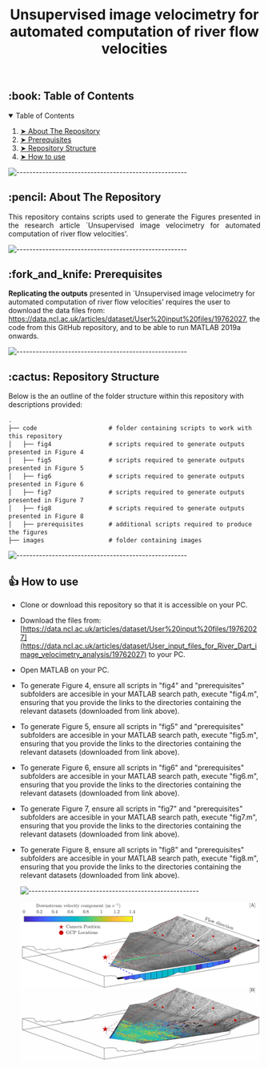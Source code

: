 <h1 align="center"> Unsupervised image velocimetry for automated computation of river flow velocities </h1>

</br>

<!-- TABLE OF CONTENTS -->
<h2 id="table-of-contents"> :book: Table of Contents</h2>

<details open="open">
  <summary>Table of Contents</summary>
  <ol>
    <li><a href="#about-the-repository"> ➤ About The Repository</a></li>
    <li><a href="#prerequisites"> ➤ Prerequisites</a></li>
    <li><a href="#Repository Structure"> ➤ Repository Structure</a></li>
    <li><a href="#How to use"> ➤ How to use</a></li>

</details>

![-----------------------------------------------------](https://raw.githubusercontent.com/andreasbm/readme/master/assets/lines/aqua.png)

<!-- ABOUT THE REPOSITORY -->
<h2 id="about-the-repository"> :pencil: About The Repository</h2>

<p align="justify"> 
This repository contains scripts used to generate the Figures presented in the research article `Unsupervised image velocimetry for automated computation of river flow velocities'.
</p>

![-----------------------------------------------------](https://raw.githubusercontent.com/andreasbm/readme/master/assets/lines/aqua.png)

<!-- PREREQUISITES -->
<h2 id="prerequisites"> :fork_and_knife: Prerequisites</h2>

**Replicating the outputs** presented in `Unsupervised image velocimetry for automated computation of river flow velocities' requires the user to download the data files from: https://data.ncl.ac.uk/articles/dataset/User%20input%20files/19762027, the code from this GitHub repository, and to be able to run MATLAB 2019a onwards. 

![-----------------------------------------------------](https://raw.githubusercontent.com/andreasbm/readme/master/assets/lines/aqua.png)

<!-- Repository Structure -->
<h2 id="Repository Structure"> :cactus: Repository Structure</h2>
<p align="justify"> 
  
Below is the an outline of the folder structure within this repository with descriptions provided:
</p>

    .
    ├── code                    # folder containing scripts to work with this repository
    │   ├── fig4                # scripts required to generate outputs presented in Figure 4
    │   ├── fig5                # scripts required to generate outputs presented in Figure 5
    │   ├── fig6                # scripts required to generate outputs presented in Figure 6	
    │   ├── fig7                # scripts required to generate outputs presented in Figure 7
    │   ├── fig8                # scripts required to generate outputs presented in Figure 8
    │   ├── prerequisites       # additional scripts required to produce the figures
    ├── images                  # folder containing images 
 
  
![-----------------------------------------------------](https://raw.githubusercontent.com/andreasbm/readme/master/assets/lines/aqua.png)
  
<!-- How to use -->
<h2 id="How to use"> 👍 How to use</h2>
<p align="justify"> 
    
* Clone or download this repository so that it is accessible on your PC.
* Download the files from: [https://data.ncl.ac.uk/articles/dataset/User%20input%20files/19762027](https://data.ncl.ac.uk/articles/dataset/User_input_files_for_River_Dart_image_velocimetry_analysis/19762027) to your PC.  
* Open MATLAB on your PC.
* To generate Figure 4, ensure all scripts in "fig4" and "prerequisites" subfolders are accesible in your MATLAB search path, execute "fig4.m", ensuring that you provide the links to the directories containing the relevant datasets (downloaded from link above).
* To generate Figure 5, ensure all scripts in "fig5" and "prerequisites" subfolders are accesible in your MATLAB search path, execute "fig5.m", ensuring that you provide the links to the directories containing the relevant datasets (downloaded from link above).
* To generate Figure 6, ensure all scripts in "fig6" and "prerequisites" subfolders are accesible in your MATLAB search path, execute "fig6.m", ensuring that you provide the links to the directories containing the relevant datasets (downloaded from link above).
* To generate Figure 7, ensure all scripts in "fig7" and "prerequisites" subfolders are accesible in your MATLAB search path, execute "fig7.m", ensuring that you provide the links to the directories containing the relevant datasets (downloaded from link above).
* To generate Figure 8, ensure all scripts in "fig8" and "prerequisites" subfolders are accesible in your MATLAB search path, execute "fig8.m", ensuring that you provide the links to the directories containing the relevant datasets (downloaded from link above).

  
  ![-----------------------------------------------------](https://raw.githubusercontent.com/andreasbm/readme/master/assets/lines/aqua.png)

  <p align="center"> 
  <img src="images/Figure2.png" alt="Monitoring setup" >
  </p>
  <p align="center"> 
  </p>
  
